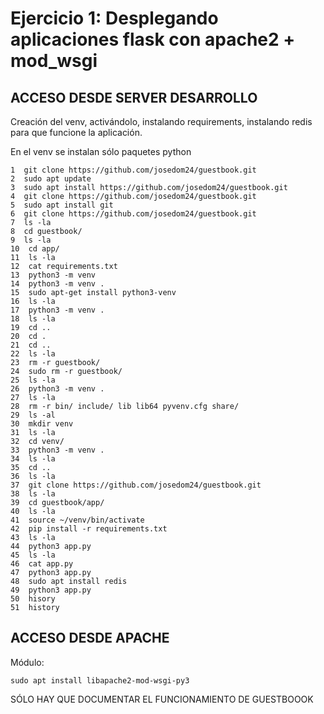 # Ejercicio 1: Desplegando aplicaciones flask con apache2 + mod_wsgi

## ACCESO DESDE SERVER DESARROLLO

Creación del venv, activándolo, instalando requirements, instalando redis para que funcione la aplicación.

En el venv se instalan sólo paquetes python
```
1  git clone https://github.com/josedom24/guestbook.git
2  sudo apt update
3  sudo apt install https://github.com/josedom24/guestbook.git
4  git clone https://github.com/josedom24/guestbook.git
5  sudo apt install git
6  git clone https://github.com/josedom24/guestbook.git
7  ls -la
8  cd guestbook/
9  ls -la
10  cd app/
11  ls -la
12  cat requirements.txt
13  python3 -m venv
14  python3 -m venv .
15  sudo apt-get install python3-venv
16  ls -la
17  python3 -m venv .
18  ls -la
19  cd ..
20  cd .
21  cd ..
22  ls -la
23  rm -r guestbook/
24  sudo rm -r guestbook/
25  ls -la
26  python3 -m venv .
27  ls -la
28  rm -r bin/ include/ lib lib64 pyvenv.cfg share/
29  ls -al
30  mkdir venv
31  ls -la
32  cd venv/
33  python3 -m venv .
34  ls -la
35  cd ..
36  ls -la
37  git clone https://github.com/josedom24/guestbook.git
38  ls -la
39  cd guestbook/app/
40  ls -la
41  source ~/venv/bin/activate
42  pip install -r requirements.txt
43  ls -la
44  python3 app.py
45  ls -la
46  cat app.py
47  python3 app.py
48  sudo apt install redis
49  python3 app.py
50  hisory
51  history
```



## ACCESO DESDE APACHE
Módulo:
```
sudo apt install libapache2-mod-wsgi-py3
```



SÓLO HAY QUE DOCUMENTAR EL FUNCIONAMIENTO DE GUESTBOOOK
